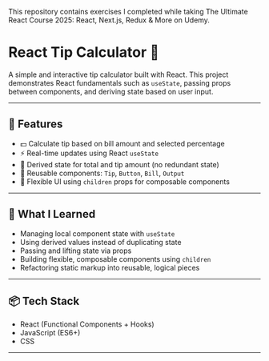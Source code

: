This repository contains exercises I completed while taking The Ultimate React Course 2025: React, Next.js, Redux & More on Udemy.

# React Tip Calculator 💸

A simple and interactive tip calculator built with React. This project demonstrates React fundamentals such as `useState`, passing props between components, and deriving state based on user input.

---

## 🚀 Features

- 💵 Calculate tip based on bill amount and selected percentage
- ⚡ Real-time updates using React `useState`
- 🧠 Derived state for total and tip amount (no redundant state)
- 🔁 Reusable components: `Tip`, `Button`, `Bill`, `Output`
- 🔣 Flexible UI using `children` props for composable components

---

## 🧠 What I Learned

- Managing local component state with `useState`
- Using derived values instead of duplicating state
- Passing and lifting state via props
- Building flexible, composable components using `children`
- Refactoring static markup into reusable, logical pieces

---

## 📦 Tech Stack

- React (Functional Components + Hooks)
- JavaScript (ES6+)
- CSS 
---
